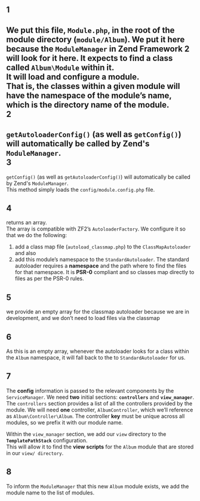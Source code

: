 1
--
We put this file, `Module.php`, in the root of the module directory (`module/Album`). 
  We put it here because the `ModuleManager` in Zend Framework 2 will look for it here.
  It expects to find a class called `Album\Module` within it.   
  It will load and configure a module.  
  That is, the classes within a given module will have the namespace of the module’s name, which is the directory name of the module.  
2
--
 `getAutoloaderConfig()` (as well as `getConfig()`) will automatically be called by Zend's `ModuleManager`.  
3 
--
`getConfig()` (as well as `getAutoloaderConfig()`) will automatically be called by Zend's `ModuleManager`.  
This method simply loads the `config/module.config.php` file.

4
--
returns an array.   
The array is compatible with ZF2’s `AutoloaderFactory`. 
  We configure it so that we do the following:  
   1) add a class map file (`autoload_classmap.php`) to the `ClassMapAutoloader` and also   
  2) add this module’s namespace to the `StandardAutoloader`. 
  The standard autoloader requires a **namespace** and the path where to find the files for that namespace. It is **PSR-0** compliant and so classes map directly to files as per the PSR-0 rules.  

5
--
 we provide an empty array for the classmap autoloader because we are in development, and we don’t need to load files via the classmap 
 
6
--
 As this is an empty array, whenever the autoloader looks for a class within the `Album` namespace, it will fall back to the to `StandardAutoloader` for us.

7
--
The **config** information is passed to the relevant components by the `ServiceManager`. We need **two** initial sections: **`controllers`** and **`view_manager`**.   
The `controllers` section provides a list of all the controllers provided by the module. We will need **one** controller, `AlbumController`, which we’ll reference as `Album\Controller\Album`. The controller **key** must be unique across all modules, so we prefix it with our module name.

Within the `view_manager` section, we add our `view` directory to the **`TemplatePathStack`** configuration.   
This will allow it to find the **view scripts** for the `Album` module that are stored in our `view/ directory`.

8
--
To inform the `ModuleManager` that this new `Album` module exists, we add the module name to the list of modules.

